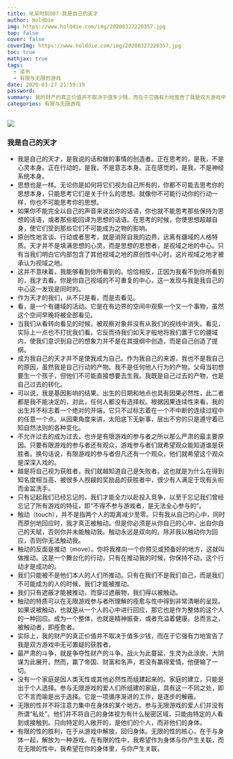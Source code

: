 ```yaml
---
title: 吼呆时刻087-我是自己的天才
author: HoldDie
img: https://www.holddie.com/img/20200327220357.jpg
top: false
cover: false
coverImg: https://www.holddie.com/img/20200327220357.jpg
toc: true
mathjax: true
tags:
  - 读书
  - 有限与无限的游戏
date: 2020-03-27 21:59:19
password:
summary: 我的财产的真正价值并不取决于值多少钱，而在于它强有力地宣告了我是双方游戏中无可置疑的获胜者。
categories: 有限与无限游戏
---
```


![](https://www.holddie.com/img/20200327220357.jpg)

### 我是自己的天才

- 我是自己的天才，是我说的话和做的事情的创造者。正在思考的，是我，不是心灵本身。正在行动的，是我，不是意志本身。正在感觉的，是我，不是神经系统本身。
- 思想也是一样。无论你是如何将它们视为自己所有的，你都不可能去思考你的思想本身，只能思考它们是关于什么的思想。就像你不可能行动你的行动一样，你也不可能思考你的思想。
- 如果你不能完全以自己的声音来说出你的话语，你也就不能思考那些保持为思想的话语，或者那些能回译为思想的话语。在思考的时候，你使思想超越自身，使它们受到那些它们不可能成为之物的影响。
- 原创性地言谈、行动或者思考，就是消除自我的边界，远离有疆域的人格特质。天才并不是填满思想的心灵，而是思想的思想者，是视域之地的中心。只有当我们明白它内部包含了其他视域之地的原创性中心时，这片视域之地才被承认为视域之地。
- 这并不意味着，我能够看到你所看到的。恰恰相反，正因为我看不到你所看到的，我才去看。你是你自己视域的不可重复的中心，这一发现与我是我自己的中心这一发现是同时的。
- 作为天才的我们，从不只是看，而是去看见。
- 看，是一个有疆域的活动。它是在有边界的空间中观察一个又一个事物，虽然这个空间早晚将被全部看见。
- 当我们从看转向看见的时候，被观察对象并没有从我们的视线中消失。看见，实际上一点也不打扰我们看。它反而待我们如天才般地将我们置于它的疆域内，使我们意识到自己的想象力并不是在其提纲中创造，而是自己创造了提纲。
- 成为我自己的天才并不是使我成为自己。作为我自己的来源，我也不是我自己的原因，虽然我是自己行动的产物。我不是任何他人行为的产物。父母当初想要生一个孩子，但他们不可能直接想要去生我。我既是自己过去的产物，也是自己过去的转化。
- 可以说，我是基因影响的结果。出生的日期和地点也具有因果必然性，此二者都是我不能决定的，对此，任何人都没有选择权。根据因果连续性来看，我的出生并不标志着一个绝对的开端，它只不过标志着在一个不中断的连续过程中的任意一个点。从因果角度来讲，太阳底下无新事，层出不穷的只是遵守着已知自然法则的各种变化。
- 不允许过去的成为过去，也许是有限游戏的参与者之所以那么严肃的最主要原因。只要有限游戏的参与者还有观众，游戏参与者们就希望观众能知道谁是获胜者。换句话说，有限游戏的参与者但凡还有一个观众，他们就希望这个观众是深深入戏的。
- 越是将自己视为获胜者，我们就越知道自己是失败者。这也就是为什么在得到知名度相当高、被很多人觊觎的奖励品的获胜者中，很少有人满足于现有头衔而金盆洗手。
- 只有记起我们已经忘记的，我们才能全力以赴投入竞争，以至于忘记我们曾经忘记了所有游戏的特征，即“不得不参与游戏者，是无法全心参与的”。
- 触动（touch），并不是指两个人的距离减少至零。只有我从自己的心中，同时而原创地回应时，我才真正被触动。但是你必须是从你自己的心中，出自你自己的天赋，否则你并未能触动我。触动永远是双向的。除非我以触动你为回应，否则你无法触动我。
- 触动的反面是推动（move）。你将我推向一个你预见或预备好的地方，这就叫做推动。这是一个舞台化的行动，只有在推动我的时候，你保持不动，这个行动才是成功的。
- 我们只能被不是他们本人的人们所推动。只有在我们不是我们自己，而是我们不可能成为的人的时候，我们才能被推动。
- 我们只有遮蔽才能被推动，而穿过遮蔽物，我们得以被触动。
- 触动的特质可以在无限游戏参与者所理解的痊愈与性中得到非常清晰的呈现。如果说被触动，也就是从一个人的心中进行回应，那它也是作为整体的这个人的一种回应。成为一个整体，也就是精神振奋，或者充溢着健康。总而言之，被触动者，即痊愈者。
- 实际上，我的财产的真正价值并不取决于值多少钱，而在于它强有力地宣告了我是双方游戏中无可置疑的获胜者。
- 最严肃的斗争，就是争夺性财产的斗争。战火为此蔓延，生灵为此涂炭，大阴谋为此展开。然而，赢了帝国、财富和名声，若没有赢得爱情，他便输了一切。
- 没有一个家庭是因人类天性或其他必然性而组建起来的。家庭的建立，只能是出于个人选择。参与无限游戏的爱人们所组建的家庭，具有这一不同之处，即它不言而喻是出于选择。它是一项循序渐进的工作，是逐步的解蔽。
- 无限的性并不将注意力集中在身体的某个地方。参与无限游戏的爱人们并没有所谓“私处”。他们并不将自己的身体视为有什么秘密区域，只能由特定的人看到或接触到。只向特定的人敞开的，是他们的个人，而非他们的身体。
- 有限的性的胜利，在于从游戏中解放，回归身体。无限的性的核心，在于与身体一起，解放为一种游戏。在有限的性中，我希望作为身体与你产生关联，而在无限的性中，我希望在你的身体里，与你产生关联。